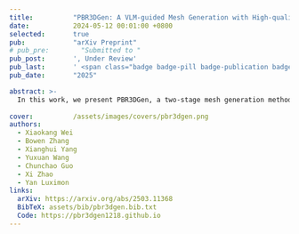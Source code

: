 ```yaml
---
title:          "PBR3DGen: A VLM-guided Mesh Generation with High-quality PBR Texture"
date:           2024-05-12 00:01:00 +0800
selected:       true
pub:            "arXiv Preprint"
# pub_pre:        "Submitted to "
pub_post:       ', Under Review'
pub_last:       ' <span class="badge badge-pill badge-publication badge-info">Preprint</span>'
pub_date:       "2025"

abstract: >-
  In this work, we present PBR3DGen, a two-stage mesh generation method with high-quality PBR materials that integrates the novel multi-view PBR material estimation model and a 3D PBR mesh reconstruction model.
  
cover:          /assets/images/covers/pbr3dgen.png
authors:
  - Xiaokang Wei
  - Bowen Zhang
  - Xianghui Yang
  - Yuxuan Wang
  - Chunchao Guo
  - Xi Zhao
  - Yan Luximon
links:
  arXiv: https://arxiv.org/abs/2503.11368
  BibTeX: assets/bib/pbr3dgen.bib.txt
  Code: https://pbr3dgen1218.github.io
---
```

